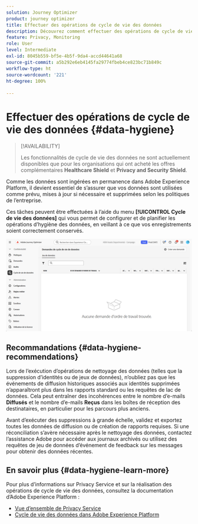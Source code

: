 ```yaml
---
solution: Journey Optimizer
product: journey optimizer
title: Effectuer des opérations de cycle de vie des données
description: Découvrez comment effectuer des opérations de cycle de vie des données.
feature: Privacy, Monitoring
role: User
level: Intermediate
exl-id: 8045b559-bf5e-4b5f-9da4-accd44641a68
source-git-commit: a5b292e6eb4145fa29774fbeb4ce823bc71b849c
workflow-type: ht
source-wordcount: '221'
ht-degree: 100%

---
```


# Effectuer des opérations de cycle de vie des données {#data-hygiene}

>[!AVAILABILITY]
>
>Les fonctionnalités de cycle de vie des données ne sont actuellement disponibles que pour les organisations qui ont acheté les offres complémentaires **Healthcare Shield** et **Privacy and Security Shield**.

Comme les données sont ingérées en permanence dans Adobe Experience Platform, il devient essentiel de s’assurer que vos données sont utilisées comme prévu, mises à jour si nécessaire et supprimées selon les politiques de l’entreprise.

Ces tâches peuvent être effectuées à l’aide du menu **[!UICONTROL Cycle de vie des données]** qui vous permet de configurer et de planifier les opérations d’hygiène des données, en veillant à ce que vos enregistrements soient correctement conservés.

![](assets/data-hygiene.png)


## Recommandations {#data-hygiene-recommendations}

Lors de l’exécution d’opérations de nettoyage des données (telles que la suppression d’identités ou de jeux de données), n’oubliez pas que les événements de diffusion historiques associés aux identités supprimées n’apparaîtront plus dans les rapports standard ou les requêtes de lac de données. Cela peut entraîner des incohérences entre le nombre d’e-mails **Diffusés** et le nombre d’e-mails **Reçus** dans les boîtes de réception des destinataires, en particulier pour les parcours plus anciens.

Avant d’exécuter des suppressions à grande échelle, validez et exportez toutes les données de diffusion ou de création de rapports requises. Si une réconciliation s’avère nécessaire après le nettoyage des données, contactez l’assistance Adobe pour accéder aux journaux archivés ou utilisez des requêtes de jeu de données d’événement de feedback sur les messages pour obtenir des données récentes.

## En savoir plus {#data-hygiene-learn-more}

Pour plus d’informations sur Privacy Service et sur la réalisation des opérations de cycle de vie des données, consultez la documentation d’Adobe Experience Platform :

* [Vue d’ensemble de Privacy Service](https://experienceleague.adobe.com/docs/experience-platform/privacy/home.html?lang=fr)
* [Cycle de vie des données dans Adobe Experience Platform](https://experienceleague.adobe.com/docs/experience-platform/hygiene/home.html?lang=fr)

